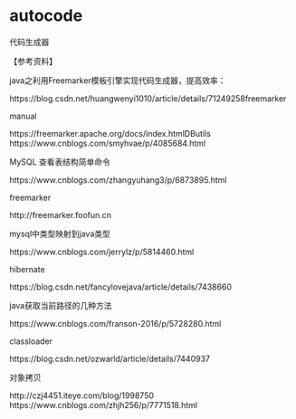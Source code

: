 # autocode
代码生成器

【参考资料】
<p>java之利用Freemarker模板引擎实现代码生成器，提高效率：</p>
https://blog.csdn.net/huangwenyi1010/article/details/71249258freemarker 

<p>manual</p>
https://freemarker.apache.org/docs/index.htmlDButils
https://www.cnblogs.com/smyhvae/p/4085684.html

<p>MySQL 查看表结构简单命令</p>
https://www.cnblogs.com/zhangyuhang3/p/6873895.html

<p>freemarker</p>
http://freemarker.foofun.cn

<p>mysql中类型映射到java类型</p>
https://www.cnblogs.com/jerrylz/p/5814460.html

<p>hibernate</p>
https://blog.csdn.net/fancylovejava/article/details/7438660

<p>java获取当前路径的几种方法</p>
https://www.cnblogs.com/franson-2016/p/5728280.html

<p>classloader</p>
https://blog.csdn.net/ozwarld/article/details/7440937

<p>对象拷贝</p>
http://czj4451.iteye.com/blog/1998750
https://www.cnblogs.com/zhjh256/p/7771518.html
